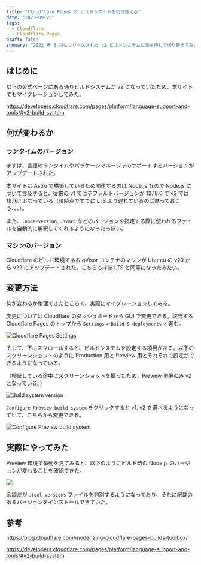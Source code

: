 ```yaml
---
title: "Cloudflare Pages の ビルドシステムを切り替える"
date: "2023-09-23"
tags:
  - Cloudflare
  - Cloudflare Pages
draft: false
summary: "2023 年 5 月にリリースされた v2 ビルドシステムに満を持して切り替えてみた"
---
```


## はじめに

以下の公式ページにある通りビルドシステムが v2 になっていたため、本サイトでもマイグレーションしてみた。

https://developers.cloudflare.com/pages/platform/language-support-and-tools/#v2-build-system

## 何が変わるか

### ランタイムのバージョン

まずは、言語のランタイムやパッケージマネージャのサポートするバージョンがアップデートされた。

本サイトは Astro で構築しているため関連するのは Node.js なので Node.js について言及すると、従来の v1 ではデフォルトバージョンが 12.18.0 で v2 では 18.16.1 となっている（現時点ですでに LTS より遅れているのは黙っておこう、、、）。

また、`.node-version`, `.nvmrc` などのバージョンを指定する際に使われるファイルを自動的に解釈してくれるようになったっぽい。

### マシンのバージョン

Cloudflare のビルド環境である gVisor コンテナのマシンが Ubuntu の v20 から v22 にアップデートされた。こちらもほぼ LTS と同等になったみたい。

## 変更方法

何が変わるか整理できたところで、実際にマイグレーションしてみる。

変更については Cloudflare のダッシュボードから GUI で変更できる。該当する Cloudflare Pages のトップから `Settings` > `Build & deployments` と進む。

![Cloudflare Pages Settings](https://i.imgur.com/hikZPJx.webp)

そして、下にスクロールすると、ビルドシステムを設定する項目がある。以下のスクリーンショットのように Production 用と Preview 用とそれぞれで設定ができるようになっている。

（検証している途中にスクリーンショットを撮ったため、Preview 環境のみ v2 となっている。）

![Build system version](https://i.imgur.com/j7frEBt.webp)

`Configure Preview build system` をクリックすると v1, v2 を選べるようになっていて、こちらから変更できる。

![Configure Preview build system](https://i.imgur.com/S0s6TuP.webp)

## 実際にやってみた

Preview 環境で挙動を見てみると、以下のようにビルド時の Node.js のバージョンが変わることを確認できた。

![](https://i.imgur.com/CNlrvmu.webp)

余談だが `.tool-versions` ファイルを判別するようになっており、それに記載のあるバージョンをインストールできていた。

## 参考

https://blog.cloudflare.com/moderizing-cloudflare-pages-builds-toolbox/

https://developers.cloudflare.com/pages/platform/language-support-and-tools/#v2-build-system
